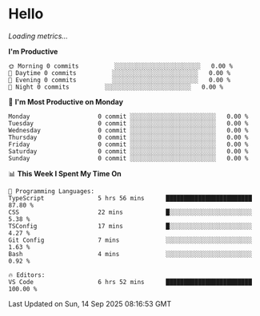 # Hello

<!-- METRICS:START -->
<p><em>Loading metrics…</em></p>
<!-- METRICS:END -->

<!--START_SECTION:waka-->
**I'm Productive**

```text
🌞 Morning 0 commits          ░░░░░░░░░░░░░░░░░░░░░░░░   0.00 % 
🌆 Daytime 0 commits          ░░░░░░░░░░░░░░░░░░░░░░░░   0.00 % 
🌃 Evening 0 commits          ░░░░░░░░░░░░░░░░░░░░░░░░   0.00 % 
🌙 Night 0 commits          ░░░░░░░░░░░░░░░░░░░░░░░░   0.00 % 
```
📅 **I'm Most Productive on Monday**

```text
Monday                   0 commit ░░░░░░░░░░░░░░░░░░░░░░░░   0.00 % 
Tuesday                  0 commit ░░░░░░░░░░░░░░░░░░░░░░░░   0.00 % 
Wednesday                0 commit ░░░░░░░░░░░░░░░░░░░░░░░░   0.00 % 
Thursday                 0 commit ░░░░░░░░░░░░░░░░░░░░░░░░   0.00 % 
Friday                   0 commit ░░░░░░░░░░░░░░░░░░░░░░░░   0.00 % 
Saturday                 0 commit ░░░░░░░░░░░░░░░░░░░░░░░░   0.00 % 
Sunday                   0 commit ░░░░░░░░░░░░░░░░░░░░░░░░   0.00 % 
```

📊 **This Week I Spent My Time On**

```text
💬 Programming Languages: 
TypeScript               5 hrs 56 mins      ████████████████████████   87.80 % 
CSS                      22 mins            █░░░░░░░░░░░░░░░░░░░░░░░   5.38 % 
TSConfig                 17 mins            █░░░░░░░░░░░░░░░░░░░░░░░   4.27 % 
Git Config               7 mins             ░░░░░░░░░░░░░░░░░░░░░░░░   1.63 % 
Bash                     4 mins             ░░░░░░░░░░░░░░░░░░░░░░░░   0.92 % 

🔥 Editors: 
VS Code                  6 hrs 52 mins      ████████████████████████   100.00 % 
```

 Last Updated on Sun, 14 Sep 2025 08:16:53 GMT
<!--END_SECTION:waka-->

